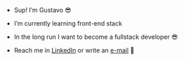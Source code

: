 - Sup! I’m Gustavo 😎
- I’m currently learning front-end stack
- In the long run I want to become a fullstack developer 😎

- Reach me in <a href="https://www.linkedin.com/in/poncianogustavo/" target="_blank">LinkedIn</a> or write an <a href="mailto:96.gustavop@gmail.com">e-mail</a> 📧


<!---
gustavoponciano/gustavoponciano is a ✨ special ✨ repository because its `README.md` (this file) appears on your GitHub profile.
You can click the Preview link to take a look at your changes.
--->
